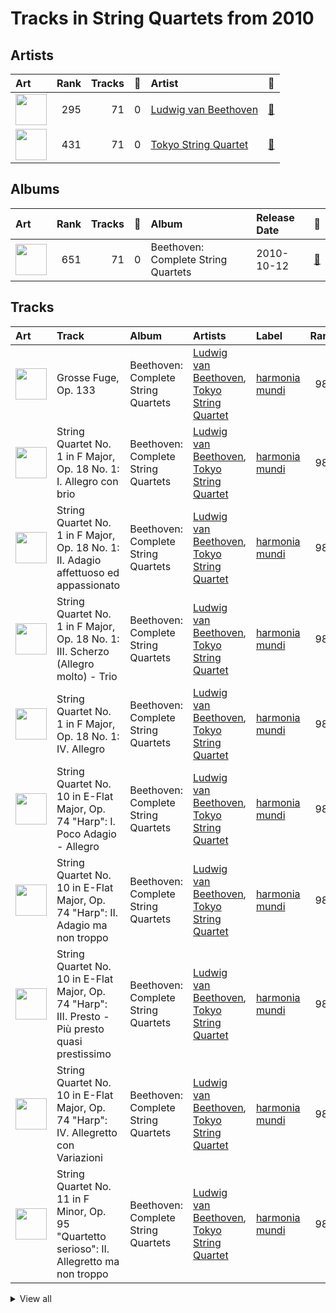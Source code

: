 # Tracks in String Quartets from 2010

## Artists

| Art | Rank | Tracks | 💚 | Artist | 🔗 |
|:---|---:|---:|---:|:---|:---|
| <img src="https://i.scdn.co/image/ab6761610000e5eba636b0b244253f602a629796" alt="" width="50" /> | 295 | 71 | 0 | [Ludwig van Beethoven](../../../artists/ludwig_van_beethoven/overview.md) | [🔗](https://open.spotify.com/artist/2wOqMjp9TyABvtHdOSOTUS) |
| <img src="https://i.scdn.co/image/c43ecd6580e240e4e1df1564de80bf7102727e44" alt="" width="50" /> | 431 | 71 | 0 | [Tokyo String Quartet](../../../artists/tokyo_string_quartet/overview.md) | [🔗](https://open.spotify.com/artist/15G9RnBNBDCFUMANna2CvO) |

## Albums

| Art | Rank | Tracks | 💚 | Album | Release Date | 🔗 |
|:---|---:|---:|---:|:---|:---|:---|
| <img src="https://i.scdn.co/image/ab67616d0000b27325641d502a60b6ef9c235c29" alt="" width="50" /> | 651 | 71 | 0 | Beethoven: Complete String Quartets | 2010-10-12 | [🔗](https://open.spotify.com/album/4JhUG1lr4xztAcqyA0Jm3a) |

## Tracks



| Art | Track | Album | Artists | Label | Rank | 💚 | 🔗 |
|:---|:---|:---|:---|:---|---:|:---|:---|
| <img src="https://i.scdn.co/image/ab67616d0000b27325641d502a60b6ef9c235c29" alt="" width="50" /> | Grosse Fuge, Op. 133 | Beethoven: Complete String Quartets | [Ludwig van Beethoven](../../../artists/ludwig_van_beethoven/overview.md), [Tokyo String Quartet](../../../artists/tokyo_string_quartet/overview.md) | [harmonia mundi](../../../labels/harmonia_mundi) | 989 | | [🔗](https://open.spotify.com/track/70EsjD9Fdes92N5i5qqilV) |
| <img src="https://i.scdn.co/image/ab67616d0000b27325641d502a60b6ef9c235c29" alt="" width="50" /> | String Quartet No. 1 in F Major, Op. 18 No. 1: I. Allegro con brio | Beethoven: Complete String Quartets | [Ludwig van Beethoven](../../../artists/ludwig_van_beethoven/overview.md), [Tokyo String Quartet](../../../artists/tokyo_string_quartet/overview.md) | [harmonia mundi](../../../labels/harmonia_mundi) | 989 | | [🔗](https://open.spotify.com/track/77ZbS58RGMl0RE3S9TLSXx) |
| <img src="https://i.scdn.co/image/ab67616d0000b27325641d502a60b6ef9c235c29" alt="" width="50" /> | String Quartet No. 1 in F Major, Op. 18 No. 1: II. Adagio affettuoso ed appassionato | Beethoven: Complete String Quartets | [Ludwig van Beethoven](../../../artists/ludwig_van_beethoven/overview.md), [Tokyo String Quartet](../../../artists/tokyo_string_quartet/overview.md) | [harmonia mundi](../../../labels/harmonia_mundi) | 989 | | [🔗](https://open.spotify.com/track/5ayLmD7ge56vYD3vgnfK8J) |
| <img src="https://i.scdn.co/image/ab67616d0000b27325641d502a60b6ef9c235c29" alt="" width="50" /> | String Quartet No. 1 in F Major, Op. 18 No. 1: III. Scherzo (Allegro molto) - Trio | Beethoven: Complete String Quartets | [Ludwig van Beethoven](../../../artists/ludwig_van_beethoven/overview.md), [Tokyo String Quartet](../../../artists/tokyo_string_quartet/overview.md) | [harmonia mundi](../../../labels/harmonia_mundi) | 989 | | [🔗](https://open.spotify.com/track/6Qa7Y6Mv50TeLSRR5YMdfC) |
| <img src="https://i.scdn.co/image/ab67616d0000b27325641d502a60b6ef9c235c29" alt="" width="50" /> | String Quartet No. 1 in F Major, Op. 18 No. 1: IV. Allegro | Beethoven: Complete String Quartets | [Ludwig van Beethoven](../../../artists/ludwig_van_beethoven/overview.md), [Tokyo String Quartet](../../../artists/tokyo_string_quartet/overview.md) | [harmonia mundi](../../../labels/harmonia_mundi) | 989 | | [🔗](https://open.spotify.com/track/7BCEcyDpdEs1gbmYIQuo7O) |
| <img src="https://i.scdn.co/image/ab67616d0000b27325641d502a60b6ef9c235c29" alt="" width="50" /> | String Quartet No. 10 in E-Flat Major, Op. 74 "Harp": I. Poco Adagio - Allegro | Beethoven: Complete String Quartets | [Ludwig van Beethoven](../../../artists/ludwig_van_beethoven/overview.md), [Tokyo String Quartet](../../../artists/tokyo_string_quartet/overview.md) | [harmonia mundi](../../../labels/harmonia_mundi) | 989 | | [🔗](https://open.spotify.com/track/4R65AF62OndtREjmSvcfcJ) |
| <img src="https://i.scdn.co/image/ab67616d0000b27325641d502a60b6ef9c235c29" alt="" width="50" /> | String Quartet No. 10 in E-Flat Major, Op. 74 "Harp": II. Adagio ma non troppo | Beethoven: Complete String Quartets | [Ludwig van Beethoven](../../../artists/ludwig_van_beethoven/overview.md), [Tokyo String Quartet](../../../artists/tokyo_string_quartet/overview.md) | [harmonia mundi](../../../labels/harmonia_mundi) | 989 | | [🔗](https://open.spotify.com/track/3wWs6OyC5Sd8WUSL8dx1ls) |
| <img src="https://i.scdn.co/image/ab67616d0000b27325641d502a60b6ef9c235c29" alt="" width="50" /> | String Quartet No. 10 in E-Flat Major, Op. 74 "Harp": III. Presto - Più presto quasi prestissimo | Beethoven: Complete String Quartets | [Ludwig van Beethoven](../../../artists/ludwig_van_beethoven/overview.md), [Tokyo String Quartet](../../../artists/tokyo_string_quartet/overview.md) | [harmonia mundi](../../../labels/harmonia_mundi) | 989 | | [🔗](https://open.spotify.com/track/0EJIwpF1aRZ7vW9ihTlb5T) |
| <img src="https://i.scdn.co/image/ab67616d0000b27325641d502a60b6ef9c235c29" alt="" width="50" /> | String Quartet No. 10 in E-Flat Major, Op. 74 "Harp": IV. Allegretto con Variazioni | Beethoven: Complete String Quartets | [Ludwig van Beethoven](../../../artists/ludwig_van_beethoven/overview.md), [Tokyo String Quartet](../../../artists/tokyo_string_quartet/overview.md) | [harmonia mundi](../../../labels/harmonia_mundi) | 989 | | [🔗](https://open.spotify.com/track/40oN50qAShuDPpHz2ECp0f) |
| <img src="https://i.scdn.co/image/ab67616d0000b27325641d502a60b6ef9c235c29" alt="" width="50" /> | String Quartet No. 11 in F Minor, Op. 95 "Quartetto serioso": II. Allegretto ma non troppo | Beethoven: Complete String Quartets | [Ludwig van Beethoven](../../../artists/ludwig_van_beethoven/overview.md), [Tokyo String Quartet](../../../artists/tokyo_string_quartet/overview.md) | [harmonia mundi](../../../labels/harmonia_mundi) | 989 | | [🔗](https://open.spotify.com/track/226cSHopDmYFnLbzeGi5HV) |


<details>
<summary>View all</summary>

| Art | Track | Album | Artists | Label | Rank | 💚 | 🔗 |
|:---|:---|:---|:---|:---|---:|:---|:---|
| <img src="https://i.scdn.co/image/ab67616d0000b27325641d502a60b6ef9c235c29" alt="" width="50" /> | String Quartet No. 11 in F Minor, Op. 95 "Quartetto serioso": III. Allegro assai - Vivace ma serioso | Beethoven: Complete String Quartets | [Ludwig van Beethoven](../../../artists/ludwig_van_beethoven/overview.md), [Tokyo String Quartet](../../../artists/tokyo_string_quartet/overview.md) | [harmonia mundi](../../../labels/harmonia_mundi) | 989 | | [🔗](https://open.spotify.com/track/59PsKABOvB8hAjJp91IsRP) |
| <img src="https://i.scdn.co/image/ab67616d0000b27325641d502a60b6ef9c235c29" alt="" width="50" /> | String Quartet No. 11 in F Minor, Op. 95 "Quartetto serioso": IV. Larghetto espressivo – Allegretto agitato – Allegro | Beethoven: Complete String Quartets | [Ludwig van Beethoven](../../../artists/ludwig_van_beethoven/overview.md), [Tokyo String Quartet](../../../artists/tokyo_string_quartet/overview.md) | [harmonia mundi](../../../labels/harmonia_mundi) | 989 | | [🔗](https://open.spotify.com/track/51TlHN7aV2jUH1wNIJvgKS) |
| <img src="https://i.scdn.co/image/ab67616d0000b27325641d502a60b6ef9c235c29" alt="" width="50" /> | String Quartet No. 11 in F Minor, Op. 95 "Serioso": I. Allegro con brio | Beethoven: Complete String Quartets | [Ludwig van Beethoven](../../../artists/ludwig_van_beethoven/overview.md), [Tokyo String Quartet](../../../artists/tokyo_string_quartet/overview.md) | [harmonia mundi](../../../labels/harmonia_mundi) | 989 | | [🔗](https://open.spotify.com/track/74nIfi1gyjTbEzgMLBqrHo) |
| <img src="https://i.scdn.co/image/ab67616d0000b27325641d502a60b6ef9c235c29" alt="" width="50" /> | String Quartet No. 12 in E-Flat Major, Op. 127: I. Maestoso - Allegro | Beethoven: Complete String Quartets | [Ludwig van Beethoven](../../../artists/ludwig_van_beethoven/overview.md), [Tokyo String Quartet](../../../artists/tokyo_string_quartet/overview.md) | [harmonia mundi](../../../labels/harmonia_mundi) | 989 | | [🔗](https://open.spotify.com/track/1Oj4z7SesvJsdi52adQHkG) |
| <img src="https://i.scdn.co/image/ab67616d0000b27325641d502a60b6ef9c235c29" alt="" width="50" /> | String Quartet No. 12 in E-Flat Major, Op. 127: II. Adagio, ma non troppo e molto cantabile | Beethoven: Complete String Quartets | [Ludwig van Beethoven](../../../artists/ludwig_van_beethoven/overview.md), [Tokyo String Quartet](../../../artists/tokyo_string_quartet/overview.md) | [harmonia mundi](../../../labels/harmonia_mundi) | 989 | | [🔗](https://open.spotify.com/track/5Vu02cyYBIKZo0GpmBKpLq) |
| <img src="https://i.scdn.co/image/ab67616d0000b27325641d502a60b6ef9c235c29" alt="" width="50" /> | String Quartet No. 12 in E-Flat Major, Op. 127: III. Scherzando vivace | Beethoven: Complete String Quartets | [Ludwig van Beethoven](../../../artists/ludwig_van_beethoven/overview.md), [Tokyo String Quartet](../../../artists/tokyo_string_quartet/overview.md) | [harmonia mundi](../../../labels/harmonia_mundi) | 989 | | [🔗](https://open.spotify.com/track/6KdYWkuYKvlQXUIUVAm791) |
| <img src="https://i.scdn.co/image/ab67616d0000b27325641d502a60b6ef9c235c29" alt="" width="50" /> | String Quartet No. 12 in E-Flat Major, Op. 127: IV. Allegro | Beethoven: Complete String Quartets | [Ludwig van Beethoven](../../../artists/ludwig_van_beethoven/overview.md), [Tokyo String Quartet](../../../artists/tokyo_string_quartet/overview.md) | [harmonia mundi](../../../labels/harmonia_mundi) | 989 | | [🔗](https://open.spotify.com/track/4ISm6kQAIhwTC4Otw2G7gQ) |
| <img src="https://i.scdn.co/image/ab67616d0000b27325641d502a60b6ef9c235c29" alt="" width="50" /> | String Quartet No. 13 in B-Flat Major, Op. 130: I. Adagio ma non troppo – Allegro | Beethoven: Complete String Quartets | [Ludwig van Beethoven](../../../artists/ludwig_van_beethoven/overview.md), [Tokyo String Quartet](../../../artists/tokyo_string_quartet/overview.md) | [harmonia mundi](../../../labels/harmonia_mundi) | 989 | | [🔗](https://open.spotify.com/track/19kOcD0qYIPmpcAOeH6vrR) |
| <img src="https://i.scdn.co/image/ab67616d0000b27325641d502a60b6ef9c235c29" alt="" width="50" /> | String Quartet No. 13 in B-Flat Major, Op. 130: II. Presto | Beethoven: Complete String Quartets | [Ludwig van Beethoven](../../../artists/ludwig_van_beethoven/overview.md), [Tokyo String Quartet](../../../artists/tokyo_string_quartet/overview.md) | [harmonia mundi](../../../labels/harmonia_mundi) | 989 | | [🔗](https://open.spotify.com/track/0Ls01nfIiOKq7BpUdAHc9k) |
| <img src="https://i.scdn.co/image/ab67616d0000b27325641d502a60b6ef9c235c29" alt="" width="50" /> | String Quartet No. 13 in B-Flat Major, Op. 130: III. Andante con moto ma non troppo | Beethoven: Complete String Quartets | [Ludwig van Beethoven](../../../artists/ludwig_van_beethoven/overview.md), [Tokyo String Quartet](../../../artists/tokyo_string_quartet/overview.md) | [harmonia mundi](../../../labels/harmonia_mundi) | 989 | | [🔗](https://open.spotify.com/track/5ZDsIt23kqzWVzusGej26t) |
| <img src="https://i.scdn.co/image/ab67616d0000b27325641d502a60b6ef9c235c29" alt="" width="50" /> | String Quartet No. 13 in B-Flat Major, Op. 130: IV. Alla danza tedesca (allegro assai) | Beethoven: Complete String Quartets | [Ludwig van Beethoven](../../../artists/ludwig_van_beethoven/overview.md), [Tokyo String Quartet](../../../artists/tokyo_string_quartet/overview.md) | [harmonia mundi](../../../labels/harmonia_mundi) | 989 | | [🔗](https://open.spotify.com/track/1D7rydMjNk6C5UniDzguOR) |
| <img src="https://i.scdn.co/image/ab67616d0000b27325641d502a60b6ef9c235c29" alt="" width="50" /> | String Quartet No. 13 in B-Flat Major, Op. 130: V. Cavatina (Adagio molto espressivo) | Beethoven: Complete String Quartets | [Ludwig van Beethoven](../../../artists/ludwig_van_beethoven/overview.md), [Tokyo String Quartet](../../../artists/tokyo_string_quartet/overview.md) | [harmonia mundi](../../../labels/harmonia_mundi) | 989 | | [🔗](https://open.spotify.com/track/4pA0GR1f9KsRNGX18Va5Qe) |
| <img src="https://i.scdn.co/image/ab67616d0000b27325641d502a60b6ef9c235c29" alt="" width="50" /> | String Quartet No. 13 in B-Flat Major, Op. 130: VI. Finale (Allegro) | Beethoven: Complete String Quartets | [Ludwig van Beethoven](../../../artists/ludwig_van_beethoven/overview.md), [Tokyo String Quartet](../../../artists/tokyo_string_quartet/overview.md) | [harmonia mundi](../../../labels/harmonia_mundi) | 989 | | [🔗](https://open.spotify.com/track/4NXLgjsrr00FjE44RR7Uhk) |
| <img src="https://i.scdn.co/image/ab67616d0000b27325641d502a60b6ef9c235c29" alt="" width="50" /> | String Quartet No. 14 in C-Sharp Minor, Op. 131: I. Adagio ma non troppo e molto espressivo | Beethoven: Complete String Quartets | [Ludwig van Beethoven](../../../artists/ludwig_van_beethoven/overview.md), [Tokyo String Quartet](../../../artists/tokyo_string_quartet/overview.md) | [harmonia mundi](../../../labels/harmonia_mundi) | 989 | | [🔗](https://open.spotify.com/track/5vyWSi9S7IGHdxBqrEpdGR) |
| <img src="https://i.scdn.co/image/ab67616d0000b27325641d502a60b6ef9c235c29" alt="" width="50" /> | String Quartet No. 14 in C-Sharp Minor, Op. 131: II. Allegro molto vivace | Beethoven: Complete String Quartets | [Ludwig van Beethoven](../../../artists/ludwig_van_beethoven/overview.md), [Tokyo String Quartet](../../../artists/tokyo_string_quartet/overview.md) | [harmonia mundi](../../../labels/harmonia_mundi) | 989 | | [🔗](https://open.spotify.com/track/5GYnVZiDlQRJKLqUkXE2yR) |
| <img src="https://i.scdn.co/image/ab67616d0000b27325641d502a60b6ef9c235c29" alt="" width="50" /> | String Quartet No. 14 in C-Sharp Minor, Op. 131: III. Allegro moderato - Adagio - Piu vivace | Beethoven: Complete String Quartets | [Ludwig van Beethoven](../../../artists/ludwig_van_beethoven/overview.md), [Tokyo String Quartet](../../../artists/tokyo_string_quartet/overview.md) | [harmonia mundi](../../../labels/harmonia_mundi) | 989 | | [🔗](https://open.spotify.com/track/0qAphY2YKqhNBrYaWucjQu) |
| <img src="https://i.scdn.co/image/ab67616d0000b27325641d502a60b6ef9c235c29" alt="" width="50" /> | String Quartet No. 14 in C-Sharp Minor, Op. 131: IV. Andante ma non troppo e molto cantabile | Beethoven: Complete String Quartets | [Ludwig van Beethoven](../../../artists/ludwig_van_beethoven/overview.md), [Tokyo String Quartet](../../../artists/tokyo_string_quartet/overview.md) | [harmonia mundi](../../../labels/harmonia_mundi) | 989 | | [🔗](https://open.spotify.com/track/3TDW149x3odZEoqt9cnCMd) |
| <img src="https://i.scdn.co/image/ab67616d0000b27325641d502a60b6ef9c235c29" alt="" width="50" /> | String Quartet No. 14 in C-Sharp Minor, Op. 131: V. Presto | Beethoven: Complete String Quartets | [Ludwig van Beethoven](../../../artists/ludwig_van_beethoven/overview.md), [Tokyo String Quartet](../../../artists/tokyo_string_quartet/overview.md) | [harmonia mundi](../../../labels/harmonia_mundi) | 989 | | [🔗](https://open.spotify.com/track/5bMNqPkGepFdZU9WcN3oEk) |
| <img src="https://i.scdn.co/image/ab67616d0000b27325641d502a60b6ef9c235c29" alt="" width="50" /> | String Quartet No. 14 in C-Sharp Minor, Op. 131: VI. Adagio quasi un poco andante | Beethoven: Complete String Quartets | [Ludwig van Beethoven](../../../artists/ludwig_van_beethoven/overview.md), [Tokyo String Quartet](../../../artists/tokyo_string_quartet/overview.md) | [harmonia mundi](../../../labels/harmonia_mundi) | 989 | | [🔗](https://open.spotify.com/track/6AOpSuZq1K7SpUAs0e91PZ) |
| <img src="https://i.scdn.co/image/ab67616d0000b27325641d502a60b6ef9c235c29" alt="" width="50" /> | String Quartet No. 14 in C-Sharp Minor, Op. 131: VII. Allegro | Beethoven: Complete String Quartets | [Ludwig van Beethoven](../../../artists/ludwig_van_beethoven/overview.md), [Tokyo String Quartet](../../../artists/tokyo_string_quartet/overview.md) | [harmonia mundi](../../../labels/harmonia_mundi) | 989 | | [🔗](https://open.spotify.com/track/78BbLe00QHPhPvMoPgiqu7) |
| <img src="https://i.scdn.co/image/ab67616d0000b27325641d502a60b6ef9c235c29" alt="" width="50" /> | String Quartet No. 15 in A minor, Op. 132: I. Assai sostenuto - Allegro | Beethoven: Complete String Quartets | [Ludwig van Beethoven](../../../artists/ludwig_van_beethoven/overview.md), [Tokyo String Quartet](../../../artists/tokyo_string_quartet/overview.md) | [harmonia mundi](../../../labels/harmonia_mundi) | 989 | | [🔗](https://open.spotify.com/track/7wEpfZjWkbmhx7OtzL3CKn) |
| <img src="https://i.scdn.co/image/ab67616d0000b27325641d502a60b6ef9c235c29" alt="" width="50" /> | String Quartet No. 15 in A minor, Op. 132: II. Allegro ma non tanto | Beethoven: Complete String Quartets | [Ludwig van Beethoven](../../../artists/ludwig_van_beethoven/overview.md), [Tokyo String Quartet](../../../artists/tokyo_string_quartet/overview.md) | [harmonia mundi](../../../labels/harmonia_mundi) | 989 | | [🔗](https://open.spotify.com/track/52afsywDcOS3ApCQET7k5J) |
| <img src="https://i.scdn.co/image/ab67616d0000b27325641d502a60b6ef9c235c29" alt="" width="50" /> | String Quartet No. 15 in A minor, Op. 132: III. Molto adagio | Beethoven: Complete String Quartets | [Ludwig van Beethoven](../../../artists/ludwig_van_beethoven/overview.md), [Tokyo String Quartet](../../../artists/tokyo_string_quartet/overview.md) | [harmonia mundi](../../../labels/harmonia_mundi) | 989 | | [🔗](https://open.spotify.com/track/6z4iTB0VGpBh2kOaqf2Ucv) |
| <img src="https://i.scdn.co/image/ab67616d0000b27325641d502a60b6ef9c235c29" alt="" width="50" /> | String Quartet No. 15 in A minor, Op. 132: IV. Alla marcia, assai vivace - Più Allegro | Beethoven: Complete String Quartets | [Ludwig van Beethoven](../../../artists/ludwig_van_beethoven/overview.md), [Tokyo String Quartet](../../../artists/tokyo_string_quartet/overview.md) | [harmonia mundi](../../../labels/harmonia_mundi) | 989 | | [🔗](https://open.spotify.com/track/4qkbe0akfBLNyR8JwJ9CxL) |
| <img src="https://i.scdn.co/image/ab67616d0000b27325641d502a60b6ef9c235c29" alt="" width="50" /> | String Quartet No. 15 in A minor, Op. 132: V. Allegro appassionato - Presto | Beethoven: Complete String Quartets | [Ludwig van Beethoven](../../../artists/ludwig_van_beethoven/overview.md), [Tokyo String Quartet](../../../artists/tokyo_string_quartet/overview.md) | [harmonia mundi](../../../labels/harmonia_mundi) | 989 | | [🔗](https://open.spotify.com/track/7oIlqfDug1iDhuWUscjgPy) |
| <img src="https://i.scdn.co/image/ab67616d0000b27325641d502a60b6ef9c235c29" alt="" width="50" /> | String Quartet No. 16 in F Major, Op. 135: I. Allegretto | Beethoven: Complete String Quartets | [Ludwig van Beethoven](../../../artists/ludwig_van_beethoven/overview.md), [Tokyo String Quartet](../../../artists/tokyo_string_quartet/overview.md) | [harmonia mundi](../../../labels/harmonia_mundi) | 989 | | [🔗](https://open.spotify.com/track/5c8J8vgTDwNW5reGhKDSwA) |
| <img src="https://i.scdn.co/image/ab67616d0000b27325641d502a60b6ef9c235c29" alt="" width="50" /> | String Quartet No. 16 in F Major, Op. 135: II. Vivace | Beethoven: Complete String Quartets | [Ludwig van Beethoven](../../../artists/ludwig_van_beethoven/overview.md), [Tokyo String Quartet](../../../artists/tokyo_string_quartet/overview.md) | [harmonia mundi](../../../labels/harmonia_mundi) | 989 | | [🔗](https://open.spotify.com/track/6MLcMKBVoM7iPeTTkGwWlg) |
| <img src="https://i.scdn.co/image/ab67616d0000b27325641d502a60b6ef9c235c29" alt="" width="50" /> | String Quartet No. 16 in F Major, Op. 135: III. Lento assai, cantate e tranquillo - Più lento | Beethoven: Complete String Quartets | [Ludwig van Beethoven](../../../artists/ludwig_van_beethoven/overview.md), [Tokyo String Quartet](../../../artists/tokyo_string_quartet/overview.md) | [harmonia mundi](../../../labels/harmonia_mundi) | 989 | | [🔗](https://open.spotify.com/track/5zCdvDqjolGRBtq3D7HDAg) |
| <img src="https://i.scdn.co/image/ab67616d0000b27325641d502a60b6ef9c235c29" alt="" width="50" /> | String Quartet No. 16 in F Major, Op. 135: IV. Grave ma non troppo tratto - Allegro | Beethoven: Complete String Quartets | [Ludwig van Beethoven](../../../artists/ludwig_van_beethoven/overview.md), [Tokyo String Quartet](../../../artists/tokyo_string_quartet/overview.md) | [harmonia mundi](../../../labels/harmonia_mundi) | 989 | | [🔗](https://open.spotify.com/track/17gcQZt0jMDbuEyOFaSyBI) |
| <img src="https://i.scdn.co/image/ab67616d0000b27325641d502a60b6ef9c235c29" alt="" width="50" /> | String Quartet No. 2 in G Major, Op. 18, No. 2: I. Allegro | Beethoven: Complete String Quartets | [Ludwig van Beethoven](../../../artists/ludwig_van_beethoven/overview.md), [Tokyo String Quartet](../../../artists/tokyo_string_quartet/overview.md) | [harmonia mundi](../../../labels/harmonia_mundi) | 989 | | [🔗](https://open.spotify.com/track/20EVddwXhPAFwP4YKRykw2) |
| <img src="https://i.scdn.co/image/ab67616d0000b27325641d502a60b6ef9c235c29" alt="" width="50" /> | String Quartet No. 2 in G Major, Op. 18, No. 2: II. Adagio cantabile - Allegro | Beethoven: Complete String Quartets | [Ludwig van Beethoven](../../../artists/ludwig_van_beethoven/overview.md), [Tokyo String Quartet](../../../artists/tokyo_string_quartet/overview.md) | [harmonia mundi](../../../labels/harmonia_mundi) | 989 | | [🔗](https://open.spotify.com/track/1RZDwDuCrrWhlpviuwVEEO) |
| <img src="https://i.scdn.co/image/ab67616d0000b27325641d502a60b6ef9c235c29" alt="" width="50" /> | String Quartet No. 2 in G Major, Op. 18, No. 2: III. Scherzo (Allegro) - Trio | Beethoven: Complete String Quartets | [Ludwig van Beethoven](../../../artists/ludwig_van_beethoven/overview.md), [Tokyo String Quartet](../../../artists/tokyo_string_quartet/overview.md) | [harmonia mundi](../../../labels/harmonia_mundi) | 989 | | [🔗](https://open.spotify.com/track/6Z5emhluaR5HxVKRjuWIFy) |
| <img src="https://i.scdn.co/image/ab67616d0000b27325641d502a60b6ef9c235c29" alt="" width="50" /> | String Quartet No. 2 in G Major, Op. 18, No. 2: IV. Allegro molto, quasi presto | Beethoven: Complete String Quartets | [Ludwig van Beethoven](../../../artists/ludwig_van_beethoven/overview.md), [Tokyo String Quartet](../../../artists/tokyo_string_quartet/overview.md) | [harmonia mundi](../../../labels/harmonia_mundi) | 989 | | [🔗](https://open.spotify.com/track/1bBEs2AN1gdZA3qoTpFvh9) |
| <img src="https://i.scdn.co/image/ab67616d0000b27325641d502a60b6ef9c235c29" alt="" width="50" /> | String Quartet No. 3 in D Major, Op. 18: I. Allegro | Beethoven: Complete String Quartets | [Ludwig van Beethoven](../../../artists/ludwig_van_beethoven/overview.md), [Tokyo String Quartet](../../../artists/tokyo_string_quartet/overview.md) | [harmonia mundi](../../../labels/harmonia_mundi) | 989 | | [🔗](https://open.spotify.com/track/4UbcuUdeuzNJDajkn0ger7) |
| <img src="https://i.scdn.co/image/ab67616d0000b27325641d502a60b6ef9c235c29" alt="" width="50" /> | String Quartet No. 3 in D Major, Op. 18: II. Andante con moto | Beethoven: Complete String Quartets | [Ludwig van Beethoven](../../../artists/ludwig_van_beethoven/overview.md), [Tokyo String Quartet](../../../artists/tokyo_string_quartet/overview.md) | [harmonia mundi](../../../labels/harmonia_mundi) | 989 | | [🔗](https://open.spotify.com/track/2V5dO6szHHSoAqIRTJViYA) |
| <img src="https://i.scdn.co/image/ab67616d0000b27325641d502a60b6ef9c235c29" alt="" width="50" /> | String Quartet No. 3 in D Major, Op. 18: III. Allegro | Beethoven: Complete String Quartets | [Ludwig van Beethoven](../../../artists/ludwig_van_beethoven/overview.md), [Tokyo String Quartet](../../../artists/tokyo_string_quartet/overview.md) | [harmonia mundi](../../../labels/harmonia_mundi) | 989 | | [🔗](https://open.spotify.com/track/5G6akNf0PvWHz7vtgEmPzn) |
| <img src="https://i.scdn.co/image/ab67616d0000b27325641d502a60b6ef9c235c29" alt="" width="50" /> | String Quartet No. 3 in D Major, Op. 18: IV. Presto | Beethoven: Complete String Quartets | [Ludwig van Beethoven](../../../artists/ludwig_van_beethoven/overview.md), [Tokyo String Quartet](../../../artists/tokyo_string_quartet/overview.md) | [harmonia mundi](../../../labels/harmonia_mundi) | 989 | | [🔗](https://open.spotify.com/track/4v3aIB4HSAHNBVXlsa1J7l) |
| <img src="https://i.scdn.co/image/ab67616d0000b27325641d502a60b6ef9c235c29" alt="" width="50" /> | String Quartet No. 4 in C Minor, Op. 18 No. 4: I. Allegro ma non tanto | Beethoven: Complete String Quartets | [Ludwig van Beethoven](../../../artists/ludwig_van_beethoven/overview.md), [Tokyo String Quartet](../../../artists/tokyo_string_quartet/overview.md) | [harmonia mundi](../../../labels/harmonia_mundi) | 989 | | [🔗](https://open.spotify.com/track/1c0mONBrFPz4jknNod5sQ2) |
| <img src="https://i.scdn.co/image/ab67616d0000b27325641d502a60b6ef9c235c29" alt="" width="50" /> | String Quartet No. 4 in C Minor, Op. 18 No. 4: III. Menuetto (Allegro) - Trio | Beethoven: Complete String Quartets | [Ludwig van Beethoven](../../../artists/ludwig_van_beethoven/overview.md), [Tokyo String Quartet](../../../artists/tokyo_string_quartet/overview.md) | [harmonia mundi](../../../labels/harmonia_mundi) | 989 | | [🔗](https://open.spotify.com/track/0FDBvZ6wjjGW15jlH3vVFt) |
| <img src="https://i.scdn.co/image/ab67616d0000b27325641d502a60b6ef9c235c29" alt="" width="50" /> | String Quartet No. 4 in C Minor, Op. 18 No. 4: IV. Allegretto – Prestissimo | Beethoven: Complete String Quartets | [Ludwig van Beethoven](../../../artists/ludwig_van_beethoven/overview.md), [Tokyo String Quartet](../../../artists/tokyo_string_quartet/overview.md) | [harmonia mundi](../../../labels/harmonia_mundi) | 989 | | [🔗](https://open.spotify.com/track/4CSgXeoeJ4cj3xWqSzDqYM) |
| <img src="https://i.scdn.co/image/ab67616d0000b27325641d502a60b6ef9c235c29" alt="" width="50" /> | String Quartet No. 4 in C Minor, Op. 18, No. 4: II. Andante scherzoso quasi allegretto | Beethoven: Complete String Quartets | [Ludwig van Beethoven](../../../artists/ludwig_van_beethoven/overview.md), [Tokyo String Quartet](../../../artists/tokyo_string_quartet/overview.md) | [harmonia mundi](../../../labels/harmonia_mundi) | 989 | | [🔗](https://open.spotify.com/track/2uWikiA8JLez9gK0yHJ4io) |
| <img src="https://i.scdn.co/image/ab67616d0000b27325641d502a60b6ef9c235c29" alt="" width="50" /> | String Quartet No. 5 in A Major, Op. 18 No. 5: I. Allegro | Beethoven: Complete String Quartets | [Ludwig van Beethoven](../../../artists/ludwig_van_beethoven/overview.md), [Tokyo String Quartet](../../../artists/tokyo_string_quartet/overview.md) | [harmonia mundi](../../../labels/harmonia_mundi) | 989 | | [🔗](https://open.spotify.com/track/1JEQuOAmBYecUKo7rnBfs6) |
| <img src="https://i.scdn.co/image/ab67616d0000b27325641d502a60b6ef9c235c29" alt="" width="50" /> | String Quartet No. 5 in A Major, Op. 18 No. 5: II. Menuetto - Trio | Beethoven: Complete String Quartets | [Ludwig van Beethoven](../../../artists/ludwig_van_beethoven/overview.md), [Tokyo String Quartet](../../../artists/tokyo_string_quartet/overview.md) | [harmonia mundi](../../../labels/harmonia_mundi) | 989 | | [🔗](https://open.spotify.com/track/33qw9cPdfAYL9nYW6Y1ODN) |
| <img src="https://i.scdn.co/image/ab67616d0000b27325641d502a60b6ef9c235c29" alt="" width="50" /> | String Quartet No. 5 in A Major, Op. 18 No. 5: III. Andante cantabile | Beethoven: Complete String Quartets | [Ludwig van Beethoven](../../../artists/ludwig_van_beethoven/overview.md), [Tokyo String Quartet](../../../artists/tokyo_string_quartet/overview.md) | [harmonia mundi](../../../labels/harmonia_mundi) | 989 | | [🔗](https://open.spotify.com/track/4WOEg6BxJIlMVx3mz8gJSw) |
| <img src="https://i.scdn.co/image/ab67616d0000b27325641d502a60b6ef9c235c29" alt="" width="50" /> | String Quartet No. 5 in A Major, Op. 18 No. 5: IV. Allegro | Beethoven: Complete String Quartets | [Ludwig van Beethoven](../../../artists/ludwig_van_beethoven/overview.md), [Tokyo String Quartet](../../../artists/tokyo_string_quartet/overview.md) | [harmonia mundi](../../../labels/harmonia_mundi) | 989 | | [🔗](https://open.spotify.com/track/1xooWRi29x4214VEUWnhlV) |
| <img src="https://i.scdn.co/image/ab67616d0000b27325641d502a60b6ef9c235c29" alt="" width="50" /> | String Quartet No. 6 in B-Flat Major, Op. 18 No. 6: I. Allegro con brio | Beethoven: Complete String Quartets | [Ludwig van Beethoven](../../../artists/ludwig_van_beethoven/overview.md), [Tokyo String Quartet](../../../artists/tokyo_string_quartet/overview.md) | [harmonia mundi](../../../labels/harmonia_mundi) | 989 | | [🔗](https://open.spotify.com/track/4FPrp3dlfffetVoIXrcSKC) |
| <img src="https://i.scdn.co/image/ab67616d0000b27325641d502a60b6ef9c235c29" alt="" width="50" /> | String Quartet No. 6 in B-Flat Major, Op. 18 No. 6: II. Adagio ma non troppo | Beethoven: Complete String Quartets | [Ludwig van Beethoven](../../../artists/ludwig_van_beethoven/overview.md), [Tokyo String Quartet](../../../artists/tokyo_string_quartet/overview.md) | [harmonia mundi](../../../labels/harmonia_mundi) | 989 | | [🔗](https://open.spotify.com/track/4AD0EywiSZv85tO1Fqe3uM) |
| <img src="https://i.scdn.co/image/ab67616d0000b27325641d502a60b6ef9c235c29" alt="" width="50" /> | String Quartet No. 6 in B-Flat Major, Op. 18 No. 6: III. Scherzo (Allegro) - Trio | Beethoven: Complete String Quartets | [Ludwig van Beethoven](../../../artists/ludwig_van_beethoven/overview.md), [Tokyo String Quartet](../../../artists/tokyo_string_quartet/overview.md) | [harmonia mundi](../../../labels/harmonia_mundi) | 989 | | [🔗](https://open.spotify.com/track/5cCg2WTUTdZzozFKzP3xe1) |
| <img src="https://i.scdn.co/image/ab67616d0000b27325641d502a60b6ef9c235c29" alt="" width="50" /> | String Quartet No. 6 in B-Flat Major, Op. 18 No. 6: IV. Adagio "La Malinconia" - Allegretto quasi allegro | Beethoven: Complete String Quartets | [Ludwig van Beethoven](../../../artists/ludwig_van_beethoven/overview.md), [Tokyo String Quartet](../../../artists/tokyo_string_quartet/overview.md) | [harmonia mundi](../../../labels/harmonia_mundi) | 989 | | [🔗](https://open.spotify.com/track/3f7VWJWHJQaxPq1o1Rbwpl) |
| <img src="https://i.scdn.co/image/ab67616d0000b27325641d502a60b6ef9c235c29" alt="" width="50" /> | String Quartet No. 7 In F Major, Op. 59 No. 1: I. Allegro | Beethoven: Complete String Quartets | [Ludwig van Beethoven](../../../artists/ludwig_van_beethoven/overview.md), [Tokyo String Quartet](../../../artists/tokyo_string_quartet/overview.md) | [harmonia mundi](../../../labels/harmonia_mundi) | 989 | | [🔗](https://open.spotify.com/track/4ckknlEygDKbsmUxt8CR00) |
| <img src="https://i.scdn.co/image/ab67616d0000b27325641d502a60b6ef9c235c29" alt="" width="50" /> | String Quartet No. 7 In F Major, Op. 59 No. 1: II. Allegretto vivace e sempre scherzando | Beethoven: Complete String Quartets | [Ludwig van Beethoven](../../../artists/ludwig_van_beethoven/overview.md), [Tokyo String Quartet](../../../artists/tokyo_string_quartet/overview.md) | [harmonia mundi](../../../labels/harmonia_mundi) | 989 | | [🔗](https://open.spotify.com/track/2T4zPGpKePodbDlA9LHMDj) |
| <img src="https://i.scdn.co/image/ab67616d0000b27325641d502a60b6ef9c235c29" alt="" width="50" /> | String Quartet No. 7 In F Major, Op. 59 No. 1: III. Adagio molto e mesto | Beethoven: Complete String Quartets | [Ludwig van Beethoven](../../../artists/ludwig_van_beethoven/overview.md), [Tokyo String Quartet](../../../artists/tokyo_string_quartet/overview.md) | [harmonia mundi](../../../labels/harmonia_mundi) | 989 | | [🔗](https://open.spotify.com/track/1wge9mEvEJs6W5WIFMuMgq) |
| <img src="https://i.scdn.co/image/ab67616d0000b27325641d502a60b6ef9c235c29" alt="" width="50" /> | String Quartet No. 7 In F Major, Op. 59 No. 1: IV. Theme russe (Allegro) | Beethoven: Complete String Quartets | [Ludwig van Beethoven](../../../artists/ludwig_van_beethoven/overview.md), [Tokyo String Quartet](../../../artists/tokyo_string_quartet/overview.md) | [harmonia mundi](../../../labels/harmonia_mundi) | 989 | | [🔗](https://open.spotify.com/track/7KwB8HVBvCQVRxq88bBFqM) |
| <img src="https://i.scdn.co/image/ab67616d0000b27325641d502a60b6ef9c235c29" alt="" width="50" /> | String Quartet No. 8 in E Minor, Op. 59 No. 2: I. Allegro | Beethoven: Complete String Quartets | [Ludwig van Beethoven](../../../artists/ludwig_van_beethoven/overview.md), [Tokyo String Quartet](../../../artists/tokyo_string_quartet/overview.md) | [harmonia mundi](../../../labels/harmonia_mundi) | 989 | | [🔗](https://open.spotify.com/track/0OxAVSIGLWnYcsv7ob6AU1) |
| <img src="https://i.scdn.co/image/ab67616d0000b27325641d502a60b6ef9c235c29" alt="" width="50" /> | String Quartet No. 8 in E Minor, Op. 59 No. 2: II. Molto adagio | Beethoven: Complete String Quartets | [Ludwig van Beethoven](../../../artists/ludwig_van_beethoven/overview.md), [Tokyo String Quartet](../../../artists/tokyo_string_quartet/overview.md) | [harmonia mundi](../../../labels/harmonia_mundi) | 989 | | [🔗](https://open.spotify.com/track/2IYwrciXeZTxkrO4tusuNL) |
| <img src="https://i.scdn.co/image/ab67616d0000b27325641d502a60b6ef9c235c29" alt="" width="50" /> | String Quartet No. 8 in E Minor, Op. 59 No. 2: III. Allegretto | Beethoven: Complete String Quartets | [Ludwig van Beethoven](../../../artists/ludwig_van_beethoven/overview.md), [Tokyo String Quartet](../../../artists/tokyo_string_quartet/overview.md) | [harmonia mundi](../../../labels/harmonia_mundi) | 989 | | [🔗](https://open.spotify.com/track/1e0KnK30nx7GxphZVx7DFI) |
| <img src="https://i.scdn.co/image/ab67616d0000b27325641d502a60b6ef9c235c29" alt="" width="50" /> | String Quartet No. 8 in E Minor, Op. 59 No. 2: IV. Finale (Presto) | Beethoven: Complete String Quartets | [Ludwig van Beethoven](../../../artists/ludwig_van_beethoven/overview.md), [Tokyo String Quartet](../../../artists/tokyo_string_quartet/overview.md) | [harmonia mundi](../../../labels/harmonia_mundi) | 989 | | [🔗](https://open.spotify.com/track/4xgpjUdaUAFydWQDPeFFXY) |
| <img src="https://i.scdn.co/image/ab67616d0000b27325641d502a60b6ef9c235c29" alt="" width="50" /> | String Quartet No. 9 in C Major, Op. 59 No. 3: I. Introduzione (Andante con moto - Allegro vivace) | Beethoven: Complete String Quartets | [Ludwig van Beethoven](../../../artists/ludwig_van_beethoven/overview.md), [Tokyo String Quartet](../../../artists/tokyo_string_quartet/overview.md) | [harmonia mundi](../../../labels/harmonia_mundi) | 989 | | [🔗](https://open.spotify.com/track/5bUQPchwRlyhMMNP7OYrcW) |
| <img src="https://i.scdn.co/image/ab67616d0000b27325641d502a60b6ef9c235c29" alt="" width="50" /> | String Quartet No. 9 in C Major, Op. 59 No. 3: II. Andante con moto quasi Allegretto | Beethoven: Complete String Quartets | [Ludwig van Beethoven](../../../artists/ludwig_van_beethoven/overview.md), [Tokyo String Quartet](../../../artists/tokyo_string_quartet/overview.md) | [harmonia mundi](../../../labels/harmonia_mundi) | 989 | | [🔗](https://open.spotify.com/track/5xvIM6UKaNka26RyNahIVi) |
| <img src="https://i.scdn.co/image/ab67616d0000b27325641d502a60b6ef9c235c29" alt="" width="50" /> | String Quartet No. 9 in C Major, Op. 59 No. 3: III. Menuetto (Grazioso) | Beethoven: Complete String Quartets | [Ludwig van Beethoven](../../../artists/ludwig_van_beethoven/overview.md), [Tokyo String Quartet](../../../artists/tokyo_string_quartet/overview.md) | [harmonia mundi](../../../labels/harmonia_mundi) | 989 | | [🔗](https://open.spotify.com/track/4SZyj0ohsPGbtfTxa7py32) |
| <img src="https://i.scdn.co/image/ab67616d0000b27325641d502a60b6ef9c235c29" alt="" width="50" /> | String Quartet No. 9 in C Major, Op. 59 No. 3: IV. Finale (Allegro molto) | Beethoven: Complete String Quartets | [Ludwig van Beethoven](../../../artists/ludwig_van_beethoven/overview.md), [Tokyo String Quartet](../../../artists/tokyo_string_quartet/overview.md) | [harmonia mundi](../../../labels/harmonia_mundi) | 989 | | [🔗](https://open.spotify.com/track/1KM3GCkFAaob2g2GRTSeum) |

</details>

